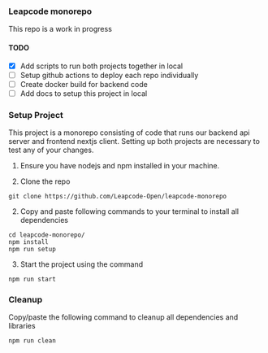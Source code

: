 ### Leapcode monorepo

This repo is a work in progress
#### TODO
- [X] Add scripts to run both projects together in local
- [ ] Setup github actions to deploy each repo individually
- [ ] Create docker build for backend code
- [ ] Add docs to setup this project in local

### Setup Project

This project is a monorepo consisting of code that runs our backend api server and frontend nextjs client. Setting up both projects are necessary to test any of your changes. 

1. Ensure you have nodejs and npm installed in your machine.

2. Clone the repo
```
git clone https://github.com/Leapcode-Open/leapcode-monorepo
```

2. Copy and paste following commands to your terminal to install all dependencies
```
cd leapcode-monorepo/
npm install
npm run setup
```

3. Start the project using the command
```
npm run start
```

### Cleanup

Copy/paste the following command to cleanup all dependencies and libraries
```
npm run clean
```